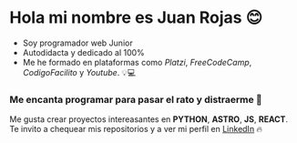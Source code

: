 # Hola mi nombre es Juan Rojas 😊

* Soy programador web Junior
* Autodidacta y dedicado al 100% 
* Me he formado en plataformas como  *Platzi*, *FreeCodeCamp*, *CodigoFacilito* y *Youtube*. 💡💻

### Me encanta programar para pasar el rato y distraerme 📌
  
Me gusta crear proyectos intereasantes en **PYTHON**, **ASTRO**, **JS**, **REACT**. Te invito a chequear mis repositorios y a ver mi perfil en [LinkedIn](https://www.linkedin.com/in/criptamas) 🔥
